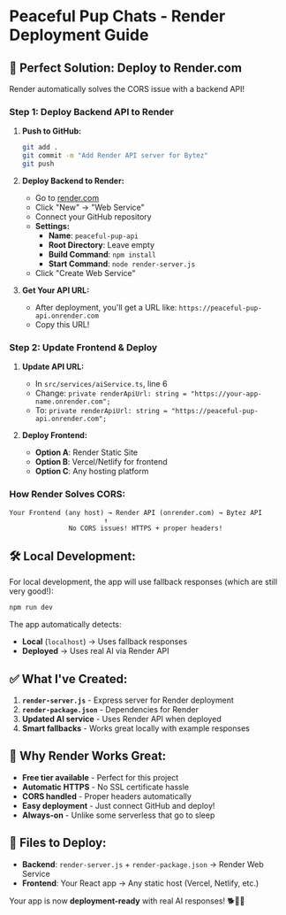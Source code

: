 # Peaceful Pup Chats - Render Deployment Guide

## 🚀 **Perfect Solution: Deploy to Render.com**

Render automatically solves the CORS issue with a backend API!

### **Step 1: Deploy Backend API to Render**

1. **Push to GitHub:**
   ```bash
   git add .
   git commit -m "Add Render API server for Bytez"
   git push
   ```

2. **Deploy Backend to Render:**
   - Go to [render.com](https://render.com)
   - Click "New" → "Web Service"
   - Connect your GitHub repository
   - **Settings:**
     - **Name**: `peaceful-pup-api`
     - **Root Directory**: Leave empty
     - **Build Command**: `npm install`
     - **Start Command**: `node render-server.js`
   - Click "Create Web Service"

3. **Get Your API URL:**
   - After deployment, you'll get a URL like: `https://peaceful-pup-api.onrender.com`
   - Copy this URL!

### **Step 2: Update Frontend & Deploy**

1. **Update API URL:**
   - In `src/services/aiService.ts`, line 6
   - Change: `private renderApiUrl: string = "https://your-app-name.onrender.com";`
   - To: `private renderApiUrl: string = "https://peaceful-pup-api.onrender.com";`

2. **Deploy Frontend:**
   - **Option A**: Render Static Site
   - **Option B**: Vercel/Netlify for frontend
   - **Option C**: Any hosting platform

### **How Render Solves CORS:**

```
Your Frontend (any host) → Render API (onrender.com) → Bytez API
                        ↑
               No CORS issues! HTTPS + proper headers!
```

## 🛠 **Local Development:**

For local development, the app will use fallback responses (which are still very good!):

```bash
npm run dev
```

The app automatically detects:
- **Local** (`localhost`) → Uses fallback responses  
- **Deployed** → Uses real AI via Render API

## ✅ **What I've Created:**

1. **`render-server.js`** - Express server for Render deployment
2. **`render-package.json`** - Dependencies for Render
3. **Updated AI service** - Uses Render API when deployed
4. **Smart fallbacks** - Works great locally with example responses

## 🎯 **Why Render Works Great:**

- **Free tier available** - Perfect for this project
- **Automatic HTTPS** - No SSL certificate hassle  
- **CORS handled** - Proper headers automatically
- **Easy deployment** - Just connect GitHub and deploy!
- **Always-on** - Unlike some serverless that go to sleep

## 🔧 **Files to Deploy:**

- **Backend**: `render-server.js` + `render-package.json` → Render Web Service
- **Frontend**: Your React app → Any static host (Vercel, Netlify, etc.)

Your app is now **deployment-ready** with real AI responses! 🐕💜✨
